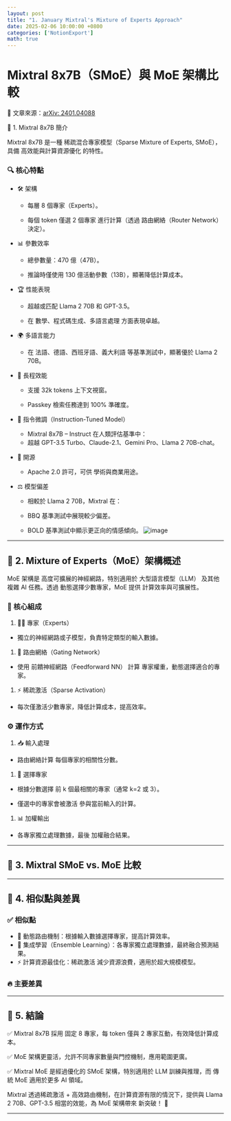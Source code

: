 ```yaml
---
layout: post
title: "1. January Mixtral's Mixture of Experts Approach"
date: 2025-02-06 10:00:00 +0800
categories: ['NotionExport']
math: true
---
```


# Mixtral 8x7B（SMoE）與 MoE 架構比較

📌 文章來源：[arXiv: 2401.04088](https://arxiv.org/abs/2401.04088)

🔹 1. Mixtral 8x7B 簡介

Mixtral 8x7B 是一種 稀疏混合專家模型（Sparse Mixture of Experts, SMoE），具備 高效能與計算資源優化 的特性。

### 🔍 核心特點

- 🛠 架構
  - 每層 8 個專家（Experts）。

  - 每個 token 僅選 2 個專家 進行計算（透過 路由網絡（Router Network） 決定）。

- 📊 參數效率
  - 總參數量：470 億（47B）。

  - 推論時僅使用 130 億活動參數（13B），顯著降低計算成本。

- 🏆 性能表現
  - 超越或匹配 Llama 2 70B 和 GPT-3.5。

  - 在 數學、程式碼生成、多語言處理 方面表現卓越。

- 🌍 多語言能力
  - 在 法語、德語、西班牙語、義大利語 等基準測試中，顯著優於 Llama 2 70B。

- 🧠 長程效能
  - 支援 32k tokens 上下文視窗。

  - Passkey 檢索任務達到 100% 準確度。

- 📌 指令微調（Instruction-Tuned Model）
  - Mixtral 8x7B – Instruct 在人類評估基準中：
  - 超越 GPT-3.5 Turbo、Claude-2.1、Gemini Pro、Llama 2 70B-chat。


- 📜 開源
  - Apache 2.0 許可，可供 學術與商業用途。

- ⚖️ 模型偏差
  - 相較於 Llama 2 70B，Mixtral 在：
  - BBQ 基準測試中展現較少偏差。

  - BOLD 基準測試中顯示更正向的情感傾向。
  ![image](/jimmyhua_notion.github.io/assets/images/untitled_image.png)




---

## 🔹 2. Mixture of Experts（MoE）架構概述

MoE 架構是 高度可擴展的神經網路，特別適用於 大型語言模型（LLM） 及其他複雜 AI 任務。透過 動態選擇少數專家，MoE 提供 計算效率與可擴展性。

### 🧩 核心組成

1. 👨‍🏫 專家（Experts）
  - 獨立的神經網路或子模型，負責特定類型的輸入數據。

1. 📡 路由網絡（Gating Network）
  - 使用 前饋神經網路（Feedforward NN） 計算 專家權重，動態選擇適合的專家。

1. ⚡️ 稀疏激活（Sparse Activation）
  - 每次僅激活少數專家，降低計算成本，提高效率。

### ⚙️ 運作方式

1. 📥 輸入處理
  - 路由網絡計算 每個專家的相關性分數。

1. 🎯 選擇專家
  - 根據分數選擇 前 k 個最相關的專家（通常 k=2 或 3）。

  - 僅選中的專家會被激活 參與當前輸入的計算。

1. 📊 加權輸出
  - 各專家獨立處理數據，最後 加權融合結果。

---

## 🔹 3. Mixtral SMoE vs. MoE 比較

---

## 🔹 4. 相似點與差異

### ✅ 相似點

- 🔀 動態路由機制：根據輸入數據選擇專家，提高計算效率。
- 🧩 集成學習（Ensemble Learning）：各專家獨立處理數據，最終融合預測結果。
- ⚡️ 計算資源最佳化：稀疏激活 減少資源浪費，適用於超大規模模型。
### 🔥 主要差異

---

## 🔹 5. 結論

✅ Mixtral 8x7B 採用 固定 8 專家，每 token 僅與 2 專家互動，有效降低計算成本。

✅ MoE 架構更靈活，允許不同專家數量與門控機制，應用範圍更廣。

✅ Mixtral MoE 是經過優化的 SMoE 架構，特別適用於 LLM 訓練與推理，而 傳統 MoE 適用於更多 AI 領域。

Mixtral 透過稀疏激活 + 高效路由機制，在計算資源有限的情況下，提供與 Llama 2 70B、GPT-3.5 相當的效能，為 MoE 架構帶來 新突破！ 🚀

---
